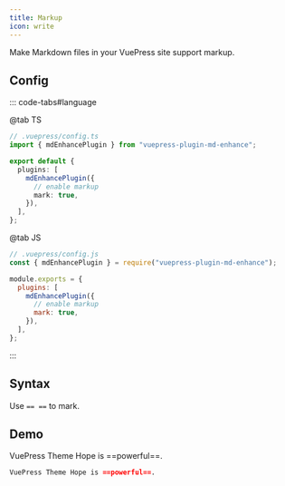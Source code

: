 ```yaml
---
title: Markup
icon: write
---
```


Make Markdown files in your VuePress site support markup.

<!-- more -->

## Config

::: code-tabs#language

@tab TS

```ts {8}
// .vuepress/config.ts
import { mdEnhancePlugin } from "vuepress-plugin-md-enhance";

export default {
  plugins: [
    mdEnhancePlugin({
      // enable markup
      mark: true,
    }),
  ],
};
```

@tab JS

```js {8}
// .vuepress/config.js
const { mdEnhancePlugin } = require("vuepress-plugin-md-enhance");

module.exports = {
  plugins: [
    mdEnhancePlugin({
      // enable markup
      mark: true,
    }),
  ],
};
```

:::

## Syntax

Use `== ==` to mark.

## Demo

VuePress Theme Hope is ==powerful==.

```md
VuePress Theme Hope is ==powerful==.
```

